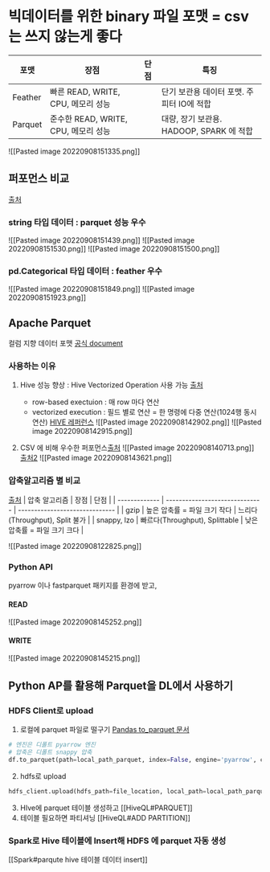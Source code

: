 # 빅데이터를 위한 binary 파일 포맷 = csv는 쓰지 않는게 좋다
| 포맷    | 장점                                      | 단점 | 특징                                      |
| ------- | ----------------------------------------- | ---- | ----------------------------------------- |
| Feather | 빠른 READ, WRITE, CPU, 메모리 성능                |      | 단기 보관용 데이터 포맷. 주피터 IO에 적합                   | 
| Parquet | 준수한 READ, WRITE, CPU, 메모리 성능  |      | 대량, 장기 보관용. HADOOP, SPARK 에 적합 |
![[Pasted image 20220908151335.png]]
## 퍼포먼스 비교
[출처](https://towardsdatascience.com/the-best-format-to-save-pandas-data-414dca023e0d)
### string 타입 데이터 : parquet 성능 우수
![[Pasted image 20220908151439.png]]
![[Pasted image 20220908151530.png]]
![[Pasted image 20220908151500.png]]
### pd.Categorical 타입 데이터 : feather 우수
![[Pasted image 20220908151849.png]]
![[Pasted image 20220908151923.png]]

## Apache Parquet
컬럼 지향 데이터 포맷 [공식 document](https://github.com/apache/parquet-format)
### 사용하는 이유
1. Hive 성능 향상 : Hive Vectorized Operation 사용 가능 [출처](https://blog.cloudera.com/faster-swarms-of-data-accelerating-hive-queries-with-parquet-vectorization/)
	- row-based exectuion : 매 row 마다 연산
	- vectorized execution : 필드 별로 연산 = 한 명령에 다중 연산(1024행 동시 연산) [HIVE 레퍼런스](https://cwiki.apache.org/confluence/display/Hive/Vectorized+Query+Execution)
![[Pasted image 20220908142902.png]]
![[Pasted image 20220908142915.png]]

2. CSV 에 비해 우수한 퍼포먼스[출처](https://dzone.com/articles/how-to-be-a-hero-with-powerful-parquet-google-and)
![[Pasted image 20220908140713.png]]
[출처2](https://beomi.github.io/2020/01/29/Use-parquet-on-pandas/)
![[Pasted image 20220908143621.png]]

### 압축알고리즘 별 비교
[출처](https://stackoverflow.com/questions/35789412/spark-sql-difference-between-gzip-vs-snappy-vs-lzo-compression-formats)
| 압축 알고리즘 | 장점                           | 단점                           |
| ------------- | ------------------------------ | ------------------------------ |
| gzip          | 높은 압축률 = 파일 크기 작다   | 느리다(Throughput), Split 불가 |
| snappy, lzo   | 빠르다(Throughput), Splittable | 낮은 압축률 = 파일 크기 크다   |

![[Pasted image 20220908122825.png]]

### Python API
pyarrow 이나 fastparquet 패키지를 환경에 받고,

#### READ
![[Pasted image 20220908145252.png]]

#### WRITE
![[Pasted image 20220908145215.png]]

## Python AP를 활용해 Parquet을 DL에서 사용하기
### HDFS Client로 upload
1. 로컬에 parquet 파일로 떨구기
[Pandas to_parquet 문서](https://pandas.pydata.org/pandas-docs/version/1.1/reference/api/pandas.DataFrame.to_parquet.html)
```python
# 엔진은 디폴트 pyarrow 엔진
# 압축은 디폴트 snappy 압축
df.to_parquet(path=local_path_parquet, index=False, engine='pyarrow', compression='snappy')
```
2. hdfs로 upload
```python
hdfs_client.upload(hdfs_path=file_location, local_path=local_path_parquet, overwrite=True)
```
3. HIve에 parquet 테이블 생성하고
[[HiveQL#PARQUET]]
4. 테이블 필요하면 파티셔닝
[[HiveQL#ADD PARTITION]]

### Spark로 Hive 테이블에 Insert해 HDFS 에 parquet 자동 생성
[[Spark#parqute hive 테이블 데이터 insert]]
